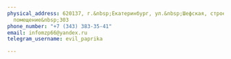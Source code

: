 ```yaml
---
physical_address: 620137, г.&nbsp;Екатеринбург, ул.&nbsp;Шефская, строение&nbsp;3А,
  помещение&nbsp;303
phone_number: "+7 (343) 383-35-41"
email: infomzp66@yandex.ru
telegram_username: evil_paprika

---
```

